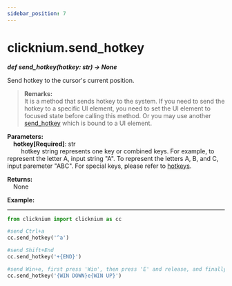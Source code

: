 ```yaml
---
sidebar_position: 7
---
```

# clicknium.send_hotkey
***def send_hotkey(hotkey: str) -> None***  

Send hotkey to the cursor's current position.

>**Remarks:**  
It is a method that sends hotkey to the system. If you need to send the hotkey to a specific UI element, you need to set the UI element to focused state before calling this method. Or you may use another [send_hotkey](./send_hotkey.md) which is bound to a UI element.

**Parameters:**  
    &emsp;**hotkey[Required]**: str   
        &emsp;&emsp; hotkey string represents one key or combined keys. For example, to represent the letter A, input string "A". To represent the letters A, B, and C, input paremeter "ABC". For special keys, please refer to [hotkeys](https://docs.microsoft.com/en-au/dotnet/api/system.windows.forms.sendkeys?view=windowsdesktop-6.0#remarks).

**Returns:**  
    &emsp;None

**Example:**
***
```python
from clicknium import clicknium as cc

#send Ctrl+a
cc.send_hotkey('^a')

#send Shift+End
cc.send_hotkey('+{END}')

#send Win+e, first press 'Win', then press 'E' and release, and finally release 'Win'
cc.send_hotkey('{WIN DOWN}e{WIN UP}')
```
